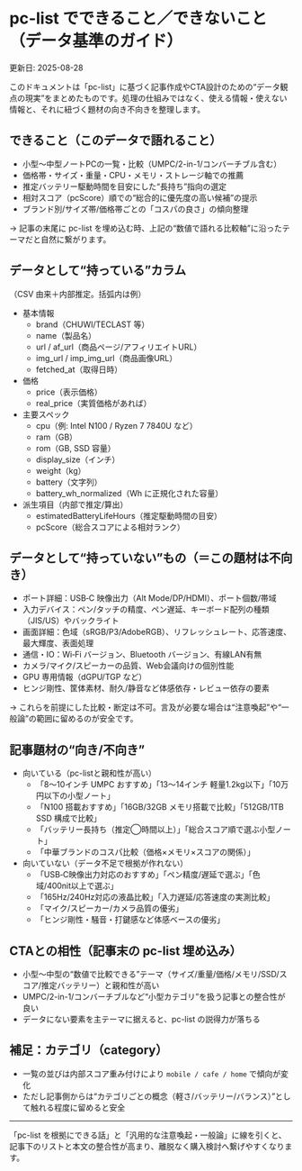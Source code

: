# pc-list でできること／できないこと（データ基準のガイド）

更新日: 2025-08-28

このドキュメントは「pc-list」に基づく記事作成やCTA設計のための“データ観点の現実”をまとめたものです。処理の仕組みではなく、使える情報・使えない情報と、それに紐づく題材の向き不向きを整理します。

## できること（このデータで語れること）
- 小型〜中型ノートPCの一覧・比較（UMPC/2-in-1/コンバーチブル含む）
- 価格帯・サイズ・重量・CPU・メモリ・ストレージ軸での推薦
- 推定バッテリー駆動時間を目安にした“長持ち”指向の選定
- 相対スコア（pcScore）順での“総合的に優先度の高い候補”の提示
- ブランド別/サイズ帯/価格帯ごとの「コスパの良さ」の傾向整理

→ 記事の末尾に pc-list を埋め込む時、上記の“数値で語れる比較軸”に沿ったテーマだと自然に繋がります。

## データとして“持っている”カラム
（CSV 由来＋内部推定。括弧内は例）

- 基本情報
  - brand（CHUWI/TECLAST 等）
  - name（製品名）
  - url / af_url（商品ページ/アフィリエイトURL）
  - img_url / imp_img_url（商品画像URL）
  - fetched_at（取得日時）
- 価格
  - price（表示価格）
  - real_price（実質価格があれば）
- 主要スペック
  - cpu（例: Intel N100 / Ryzen 7 7840U など）
  - ram（GB）
  - rom（GB, SSD 容量）
  - display_size（インチ）
  - weight（kg）
  - battery（文字列）
  - battery_wh_normalized（Wh に正規化された容量）
- 派生項目（内部で推定/算出）
  - estimatedBatteryLifeHours（推定駆動時間の目安）
  - pcScore（総合スコアによる相対ランク）

## データとして“持っていない”もの（＝この題材は不向き）
- ポート詳細：USB‑C 映像出力（Alt Mode/DP/HDMI）、ポート個数/帯域
- 入力デバイス：ペン/タッチの精度、ペン遅延、キーボード配列の種類（JIS/US）やバックライト
- 画面詳細：色域（sRGB/P3/AdobeRGB）、リフレッシュレート、応答速度、最大輝度、表面処理
- 通信・IO：Wi‑Fi バージョン、Bluetooth バージョン、有線LAN有無
- カメラ/マイク/スピーカーの品質、Web会議向けの個別性能
- GPU 専用情報（dGPU/TGP など）
- ヒンジ剛性、筐体素材、耐久/静音など体感依存・レビュー依存の要素

→ これらを前提にした比較・断定は不可。言及が必要な場合は“注意喚起”や“一般論”の範囲に留めるのが安全です。

## 記事題材の“向き/不向き”
- 向いている（pc-listと親和性が高い）
  - 「8〜10インチ UMPC おすすめ」「13〜14インチ 軽量1.2kg以下」「10万円以下の小型ノート」
  - 「N100 搭載おすすめ」「16GB/32GB メモリ搭載で比較」「512GB/1TB SSD 構成で比較」
  - 「バッテリー長持ち（推定◯時間以上）」「総合スコア順で選ぶ小型ノート」
  - 「中華ブランドのコスパ比較（価格×メモリ×スコアの関係）」
- 向いていない（データ不足で根拠が作れない）
  - 「USB‑C映像出力対応のおすすめ」「ペン精度/遅延で選ぶ」「色域/400nit以上で選ぶ」
  - 「165Hz/240Hz対応の液晶比較」「入力遅延/応答速度の実測比較」
  - 「マイク/スピーカー/カメラ品質の優劣」
  - 「ヒンジ剛性・騒音・打鍵感など体感ベースの優劣」

## CTAとの相性（記事末の pc-list 埋め込み）
- 小型〜中型の“数値で比較できる”テーマ（サイズ/重量/価格/メモリ/SSD/スコア/推定バッテリー）と親和性が高い
- UMPC/2-in-1/コンバーチブルなど“小型カテゴリ”を扱う記事との整合性が良い
- データにない要素を主テーマに据えると、pc-list の説得力が落ちる

## 補足：カテゴリ（category）
- 一覧の並びは内部スコア重み付けにより `mobile / cafe / home` で傾向が変化
- ただし記事側からは“カテゴリごとの概念（軽さ/バッテリー/バランス）”として触れる程度に留めると安全

---

「pc-list を根拠にできる話」と「汎用的な注意喚起・一般論」に線を引くと、記事下のリストと本文の整合性が高まり、離脱なく購入検討へ繋げやすくなります。
